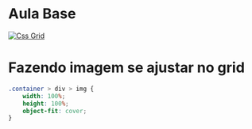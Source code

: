 # Aula Base 

[![Css Grid](http://img.youtube.com/vi/YNB-JD7iPoQ/0.jpg)](http://www.youtube.com/watch?v=YNB-JD7iPoQ "Grid Tutorial")

# Fazendo imagem se ajustar no grid 

```css
.container > div > img {
    width: 100%;
    height: 100%;
    object-fit: cover;
}
```
